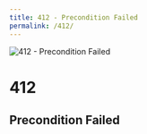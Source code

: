 ```yaml
---
title: 412 - Precondition Failed
permalink: /412/
---
```

<div>
    <img src="http://i.imgur.com/VY1T3iP.jpg" alt="412 - Precondition Failed" />
    <h1>412</h1>
    <h2>Precondition Failed</h2>
</div>
